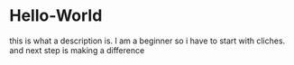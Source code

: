 # Hello-World
this is what a description is. I am a beginner so i have to start with cliches.
and next step is making a difference

